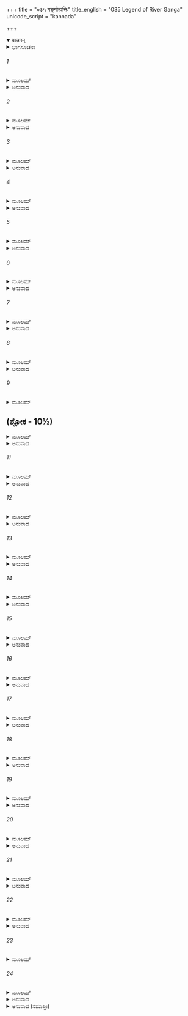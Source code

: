 +++
title = "०३५ गङ्गोत्पत्तिः"
title_english = "035 Legend of River Ganga"
unicode_script = "kannada"

+++
<details open><summary>वाचनम्</summary>

<div class="audioEmbed"  caption="श्रीराम-हरिसीताराममूर्ति-घनपाठिभ्यां वचनम्" src="https://archive.org/download/Ramayana-recitation-Sriram-harisItArAmamUrti-Ghanapaati-v2/Kanda_1/Kanda_1_BK-035-Gangothpathi_Varnavam.mp3"></div>
</details>



<details><summary>ಭಾಗಸೂಚನಾ</summary>

ಶೋಣಭದ್ರೆಯನ್ನು ದಾಟಿ ವಿಶ್ವಾಮಿತ್ರಾದಿಗಳು ಗಂಗಾತೀರಕ್ಕೆ ಬಂದು ಅಲ್ಲೇ ರಾತ್ರಿ ಕಳೆಯುವುದು, ಶ್ರೀರಾಮನು ಕೇಳಿದಾಗ ವಿಶ್ವಾಮಿತ್ರರು ಗಂಗೆಯ ಉತ್ಪತ್ತಿಯ ಕಥೆ ಹೇಳುವುದು
</details>

###### 1


<details><summary>ಮೂಲಮ್</summary>

ಉಪಾಸ್ಯ ರಾತ್ರಿಶೇಷಂ ತು ಶೋಣಾಕೂಲೇ ಮಹರ್ಷಿಭಿಃ ।  
ನಿಶಾಯಾಂ ಸುಪ್ರಭಾತಾಯಾಂ ವಿಶ್ವಾಮಿತ್ರೋಽಭ್ಯಭಾಷತ ॥
</details>

<details><summary>ಅನುವಾದ</summary>

ಮಹರ್ಷಿಗಳ ಸಹಿತ ವಿಶ್ವಾಮಿತ್ರರು ರಾತ್ರಿಯ ಉಳಿದ ಭಾಗದಲ್ಲಿ ಶೋಣಭದ್ರಾ ತೀರದಲ್ಲಿ ನಿದ್ದೆಮಾಡಿದರು. ರಾತ್ರಿ ಕಳೆದು ಬೆಳಗಾಗಿ ಪ್ರಭಾತಕಾಲವಾದಾಗ ಅವರು ಶ್ರೀರಾಮಚಂದ್ರನಲ್ಲಿ ಇಂತೆಂದರು .॥1॥
</details>

###### 2


<details><summary>ಮೂಲಮ್</summary>

ಸುಪ್ರಭಾತಾ ನಿಶಾ ರಾಮ ಪೂರ್ವಾ ಸಂಧ್ಯಾ ಪ್ರವರ್ತತೇ ।  
ಉತ್ತಿಷ್ಠೋತ್ತಿಷ್ಠ ಭದ್ರಂ ತೇ ಗಮನಾಯಾಭಿರೋಚಯ ॥
</details>

<details><summary>ಅನುವಾದ</summary>

ಶ್ರೀರಾಮಾ! ರಾತ್ರೆ ಕಳೆದು ಬೆಳಗಾಗಿದೆ. ನಿನಗೆ ಮಂಗಳವಾಗಲಿ, ಏಳು, ಮುಂದಿನ ಪಯಣಕ್ಕೆ ಸಿದ್ಧನಾಗು.॥2॥
</details>

###### 3


<details><summary>ಮೂಲಮ್</summary>

ತಚ್ಛ್ರುತ್ವಾ ವಚನಂ ತಸ್ಯ ಕೃತಪೂರ್ವಾಹ್ಣಿಕಕ್ರಿಯಃ ।  
ಗಮನಂ ರೋಚಯಾಮಾಸ ವಾಕ್ಯಂ ಚೇದಮುವಾಚ ಹ ॥
</details>

<details><summary>ಅನುವಾದ</summary>

ಮುನಿಯ ಮಾತನ್ನು ಕೇಳಿ ಪ್ರಾತಃ ಸಂಧ್ಯಾದಿ ನಿತ್ಯನಿಯಮ ಪೂರೈಸಿ ಶ್ರೀರಾಮನು ಪ್ರಯಾಣಕ್ಕೆ ಸಿದ್ಧನಾಗಿ ಇಂತೆಂದನು.॥3॥
</details>

###### 4


<details><summary>ಮೂಲಮ್</summary>

ಅಯಂ ಶೋಣಃ ಶುಭಜಲೋಽಗಾಧಃ ಪುಲಿನಮಂಡಿತಃ ।  
ಕತರೇಣ ಪಥಾಬ್ರಹ್ಮನ್ ಸಂತರಿಷ್ಯಾಮಹೇ ವಯಮ್ ॥
</details>

<details><summary>ಅನುವಾದ</summary>

ಬ್ರಹ್ಮರ್ಷಿಗಳೇ! ಪುಣ್ಯಜಲದಿಂದ ಪರಿಪೂರ್ಣವಾಗಿ ತಟಗಳಿಂದ ಸುಶೋಭಿತವಾದ ಈ ಶೋಣಭದ್ರ ನದಿಯು ಆಳವಾಗಿರುವಂತೆ ಕಾಣುತ್ತದೆ. ನಾವು ಯಾವ ದಾರಿಯಿಂದ ಇದನ್ನು ದಾಟುವುದು.॥4॥
</details>

###### 5


<details><summary>ಮೂಲಮ್</summary>

ಏವಮುಕ್ತಸ್ತು ರಾಮೇಣವಿಶ್ವಾಮಿತ್ರೋಽಬ್ರವೀದಿದಮ್ ।  
ಏಷ ಪಂಥಾ ಮಯೋದ್ದಿಷ್ಟೋ ಯೇನ ಯಾಂತಿ ಮಹರ್ಷಯಃ ॥
</details>

<details><summary>ಅನುವಾದ</summary>

ಶ್ರೀರಾಮನು ಹೀಗೆ ಹೇಳಿದಾಗ ವಿಶ್ವಾಮಿತ್ರರು ಹೇಳಿದರು - ಮಹರ್ಷಿಗಳು ಶೋಣಭದ್ರೆಯನ್ನು ದಾಟುವ ಮಾರ್ಗವನ್ನೇ ನಾನು ಮೊದಲಿನಿಂದಲೇ ನಿಶ್ಚಯಿಸಿರುವೆನು. ಆ ಮಾರ್ಗವು ಇದೇ ಆಗಿದೆ.॥5॥
</details>

###### 6


<details><summary>ಮೂಲಮ್</summary>

ಏವಮುಕ್ತಾ ಮಹರ್ಷಯೋ ವಿಶ್ವಾಮಿತ್ರೇಣ ಧೀಮತಾ ।  
ಪಶ್ಯಂತಸ್ತೇ ಪ್ರಯಾತಾ ವೈ ವನಾನಿ ವಿವಿಧಾನಿ ಚ ॥
</details>

<details><summary>ಅನುವಾದ</summary>

ಧೀಮಂತರಾದ ವಿಶ್ವಾಮಿತ್ರರು ಹೀಗೆ ಹೇಳಿದಾಗ ಆ ಮಹರ್ಷಿಗಳು ನಾನಾ ರೀತಿಯ ವನಗಳ ಶೋಭೆಯನ್ನು ನೋಡುತ್ತಾ ಅಲ್ಲಿಂದ ಮುಂದಕ್ಕೆ ಹೊರಟರು.॥6॥
</details>

###### 7


<details><summary>ಮೂಲಮ್</summary>

ತೇ ಗತ್ವಾ ದೂರಮಧ್ವಾನಂ ಗತೇಽರ್ಧದಿವಸೇ ತದಾ ।  
ಜಾಹ್ನವೀಂ ಸರಿತಾಂ ಶ್ರೇಷ್ಠಾಂ ದದೃಶುರ್ಮುನಿ ಸೇವಿತಾಮ್ ॥
</details>

<details><summary>ಅನುವಾದ</summary>

ಬಹು ದೂರ ದಾರಿ ಸಾಗಿ ಮಧ್ಯಾಹ್ನವಾಗುತ್ತಿರುವಂತೆ ಅವರೆಲ್ಲರೂ ಮುನಿಜನ ಸೇವಿತ, ನದಿಗಳಲ್ಲಿ ಶ್ರೇಷ್ಠ ಗಂಗಾನದಿಯ ತೀರಕ್ಕೆ ತಲುಪಿ ಅದನ್ನು ದರ್ಶಿಸಿದರು.॥7॥
</details>

###### 8


<details><summary>ಮೂಲಮ್</summary>

ತಾಂ ದೃಷ್ಟ್ವಾ ಪುಣ್ಯಸಲಿಲಾಂ ಹಂಸಸಾರಸಸೇವಿತಾಮ್ ।  
ಬಭೂವುರ್ಮುನಯಃ ಸರ್ವೇ ಮುದಿತಾಃ ಸಹ ರಾಘವಾಃ ॥
</details>

<details><summary>ಅನುವಾದ</summary>

ಹಂಸ, ಸಾರಸಗಳಿಂದ ಸೇವಿತ ಪುಣ್ಯಸಲಿಲೆ ಭಾಗಿರಥಿಯ ದರ್ಶನ ಮಾಡಿ, ಶ್ರೀರಾಮಚಂದ್ರನ ಸಹಿತ ಸಮಸ್ತ ಮುನಿಗಳು ಬಹಳ ಸಂತೋಷಗೊಂಡರು.॥8॥
</details>

###### 9


<details><summary>ಮೂಲಮ್</summary>

ತಸ್ಯಾಸ್ತೀರೇ ತದಾ ಸರ್ವೇ ಚಕುರ್ವಾಸ ಪರಿಗ್ರಹಮ್ ।  
ತತಃ ಸ್ನಾತ್ವಾ ಯಥಾನ್ಯಾಯಂ ಸಂತರ್ಪ್ಯ ಪಿತೃದೇವತಾಃ ॥
</details>

## (ಶ್ಲೋಕ - 10½)


<details><summary>ಮೂಲಮ್</summary>

ಹುತ್ವಾ ಚೈವಾಗ್ನಿಹೋತ್ರಾಣಿ ಪ್ರಾಶ್ಯ ಚಾಮೃತವದ್ಧವಿಃ ।  
ವಿವಿಶುರ್ಜಾಹ್ನವೀತೀರೇ ಶುಭಾ ಮುದಿತಮಾನಸಾಃ ॥  
ವಿಶ್ವಾಮಿತ್ರಂ ಮಹಾತ್ಮಾನಂಪರಿವಾರ್ಯ ಸಮಂತತಃ ।
</details>

<details><summary>ಅನುವಾದ</summary>

ಆಗ ಎಲ್ಲರೂ ಗಂಗೆಯ ತೀರದಲ್ಲಿ ಬೀಡುಬಿಟ್ಟರು, ತದನಂತರ ವಿಧಿವತ್ತಾಗಿ ಸ್ನಾನ ಮಾಡಿ ದೇವತೆಗಳಿಗೆ ಮತ್ತು ಪಿತೃಗಳಿಗೆ ತರ್ಪಣ ಕೊಟ್ಟರು. ಬಳಿಕ ಅಗ್ನಿಹೋತ್ರ ಮಾಡಿ, ಅಮೃತದಂತಹ ಮಧುರ ಯಜ್ಞ ಶಿಷ್ಟ ಹವಿಷ್ಯಾನ್ನವನ್ನು ಭೋಜನ ಮಾಡಿದರು. ಅನಂತರ ಆ ಎಲ್ಲ ಮಹರ್ಷಿಗಳು ಪ್ರಸನ್ನಚಿತ್ತರಾಗಿ ಮಹಾತ್ಮಾ ವಿಶ್ವಾಮಿತ್ರರನ್ನು ಸುತ್ತುವರಿದು ಗಂಗಾ ತೀರದಲ್ಲಿ ಕುಳಿತುಕೊಂಡರು.॥9-10½॥
</details>

###### 11


<details><summary>ಮೂಲಮ್</summary>

ವಿಷ್ಠಿತಾಶ್ಚ ಯಥಾನ್ಯಾಯಂ ರಾಘವೌ ಚ ಯಥಾರ್ಹತಃ ।  
ಸಂಪ್ರಹೃಷ್ಟಮನಾ ರಾಮೋ ವಿಶ್ವಾಮಿತ್ರಮಥಾಬ್ರವೀತ್ ॥
</details>

<details><summary>ಅನುವಾದ</summary>

ಆ ಎಲ್ಲ ಮುನಿಗಳು ಸ್ಥಿರಭಾವದಿಂದ ಉಪಸ್ಥಿತರಾದರು ಹಾಗೂ ಶ್ರೀರಾಮ-ಲಕ್ಷ್ಮಣರೂ ಯಥಾಯೋಗ್ಯ ಸ್ಥಾನದಲ್ಲಿ ಕುಳಿತುಕೊಂಡು, ಶ್ರೀರಾಮನು ಸಂತೋಷಚಿತ್ತನಾಗಿ ವಿಶ್ವಾಮಿತ್ರರಲ್ಲಿ ಕೇಳಿದನು.॥11॥
</details>

###### 12


<details><summary>ಮೂಲಮ್</summary>

ಭಗವನ್ ಶ್ರೋತುಮಿಚ್ಛಾಮಿ ಗಂಗಾಂ ತ್ರಿಪಥಗಾಂ ನದೀಮ್ ।  
ತ್ರೈಲೋಕ್ಯಂ ಕಥಮಾಕ್ರಮ್ಯ ಗತಾ ನದನದೀಪತಿಮ್ ॥
</details>

<details><summary>ಅನುವಾದ</summary>

ಪೂಜ್ಯರೇ! ಮೂರು ಮಾರ್ಗಗಳಿಂದ ಹರಿಯುವ ಈ ಗಂಗಾನದಿಯು ಮೂರು ಲೋಕಗಳನ್ನು ಆಕ್ರಮಿಸಿ, ನದ ಮತ್ತು ನದಿಗಳ ಸ್ವಾಮಿ ಸಮುದ್ರವನ್ನು ಹೇಗೆ ಸೇರುತ್ತದೆ? ಇದನ್ನು ಕೇಳಬೇಕೆಂದು ಬಯಸುತ್ತೇನೆ.॥12॥
</details>

###### 13


<details><summary>ಮೂಲಮ್</summary>

ಚೋದಿತೋ ರಾಮವಾಕ್ಯೇನ ವಿಶ್ವಾಮಿತ್ರೋ ಮಹಾಮುನಿಃ ।  
ವೃದ್ಧಿಂ ಜನ್ಮ ಚ ಗಂಗಾಯಾ ವಕ್ತುಮೇವೋಪಚಕ್ರಮೇ ॥
</details>

<details><summary>ಅನುವಾದ</summary>

ಶ್ರೀರಾಮನ ಈ ಪ್ರಶ್ನೆಯಿಂದ ಪ್ರೇರಿತರಾದ ಮಹಾಮುನಿ ವಿಶ್ವಾಮಿತ್ರರು ಗಂಗೆಯ ಉತ್ಪತ್ತಿ ಹಾಗೂ ವೃದ್ಧಿಯ ಕಥೆಯನ್ನು ಹೇಳ ತೊಡಗಿದರು.॥13॥
</details>

###### 14


<details><summary>ಮೂಲಮ್</summary>

ಶೆಲೇಂದ್ರೋ ಹಿಮವಾನ್ ರಾಮ ಧಾತೂನಾಮಾಕರೋ ಮಹಾನ್ ।  
ತಸ್ಯ ಕನ್ಯಾದ್ವಯಂ ರಾಮ ರೂಪೇಣಾಪ್ರತಿಮಂ ಭುವಿ ॥
</details>

<details><summary>ಅನುವಾದ</summary>

ಶ್ರೀರಾಮಾ! ಹಿಮವಂತ ಎಂಬ ಒಂದು ಪರ್ವತವಿದೆ. ಅದು ಸಮಸ್ತ ಪರ್ವತಗಳ ರಾಜ ಮತ್ತು ಎಲ್ಲ ರೀತಿಯ ಧಾತುಗಳ ದೊಡ್ಡ ಭಂಡಾರವಾಗಿದೆ. ಹಿಮವಂತನಿಗೆ ಇಬ್ಬರು ಕನ್ಯೆಯರಿದ್ದರು. ಅವರ ಸೌಂದರ್ಯಕ್ಕೆ ಭೂತಳದಲ್ಲಿ ತುಲನೆಯೇ ಇಲ್ಲ.॥14॥
</details>

###### 15


<details><summary>ಮೂಲಮ್</summary>

ಯಾ ಮೇರುದುಹಿತಾ ರಾಮ ತಯೋರ್ಮಾತಾ ಸುಮಧ್ಯಮಾ ।  
ನಾಮ್ನಾ ಮೇನಾ ಮನೋಜ್ಞಾ ವೈ ಪತ್ನೀ ಹಿಮವತಃ ಪ್ರಿಯಾ ॥
</details>

<details><summary>ಅನುವಾದ</summary>

ಮೇರು ಪರ್ವತದ ಮನೋಹರ ಪುತ್ರಿ ಮೇನಾದೇವಿಯೇ ಹಿಮವಂತನ ಪ್ರಿಯಪತ್ನಿ. ಸುಂದರ ಕಟಿಯುಳ್ಳ ಮೇನಾದೇವಿಯೇ ಆ ಇಬ್ಬರು ಕನ್ಯೆಯರ ತಾಯಿಯಾಗಿರುವಳು.॥15॥
</details>

###### 16


<details><summary>ಮೂಲಮ್</summary>

ತಸ್ಯಾಂ ಗಂಗೇಯಮಭವಜ್ಜ್ಯೇಷ್ಠಾ ಹಿಮವತಃ ಸುತಾ ।  
ಉಮಾ ನಾಮ ದ್ವೀತಿಯಾಭೂತ್ಕನ್ಯಾ ತಸ್ಯೈವ ರಾಘವ ॥
</details>

<details><summary>ಅನುವಾದ</summary>

ರಘುನಂದನ! ಮೇನಾದೇವಿಯ ಗರ್ಭದಿಂದ ಮೊದಲಿಗೆ ಹುಟ್ಟಿದವಳೇ ಈ ಗಂಗೆಯು. ಈಕೆ ಹಿಮವಂತನ ಹಿರಿಯ ಮಗಳು. ಮೇನಾದೇವಿಯ ಗರ್ಭದಿಂದ ಉತ್ಪನ್ನಳಾದ ಹಿಮವಂತನ ಎರಡನೆಯ ಕನ್ಯೆಯ ಹೆಸರು ಉಮಾ ಎಂದು ಪ್ರಸಿದ್ಧವಾಗಿದೆ.॥16॥
</details>

###### 17


<details><summary>ಮೂಲಮ್</summary>

ಅಥ ಜ್ಯೇಷ್ಠಾಂ ಸುರಾಃ ಸರ್ವೇ ದೇವಕಾರ್ಯಚಿಕೀರ್ಷಯಾ ।  
ಶೈಲೇಂದ್ರಂ ವರಯಾಮಾಸುರ್ಗಂಗಾಂ ತ್ರಿಪಥಗಾಂ ನದೀಮ್ ॥
</details>

<details><summary>ಅನುವಾದ</summary>

ಕೆಲವು ಕಾಲದ ಬಳಿಕ ಎಲ್ಲ ದೇವತೆಗಳು ದೇವಕಾರ್ಯದ ಸಿದ್ಧಿಗಾಗಿ ಮುಂದೆ ತ್ರಿಪಥಗಾ ನದೀರೂಪದಲ್ಲಿ ಅವತರಿಸುವ ಹಿರಿಯ ಕನ್ಯೆ ಗಂಗೆಯನ್ನು ಗಿರಿರಾಜ ಹಿಮವಂತನಲ್ಲಿ ಬೇಡಿದರು.॥17॥
</details>

###### 18


<details><summary>ಮೂಲಮ್</summary>

ದದೌ ಧರ್ಮೇಣ ಹಿಮವಾಂಸ್ತನಯಾಂ ಲೋಕಪಾವನೀಮ್ ।  
ಸ್ವಚ್ಛಂದಪಥಗಾಂ ಗಂಗಾಂ ತ್ರೈಲೋಕ್ಯಹಿತಕಾಮ್ಯಯಾ ॥
</details>

<details><summary>ಅನುವಾದ</summary>

ಹಿಮವಂತನು ತ್ರಿಭುವನದ ಹಿತದ ಇಚ್ಛೆಯಿಂದ ಸ್ವಚ್ಛಂದಗತಿಯಿಂದ ಸಂಚರಿಸುವ ಲೋಕಪಾವನೀ ತನ್ನ ಪುತ್ರೀ ಗಂಗೆಯನ್ನು ಧರ್ಮಪೂರ್ವಕ ದೇವತೆಗಳಿಗೆ ಒಪ್ಪಿಸಿದನು.॥18॥
</details>

###### 19


<details><summary>ಮೂಲಮ್</summary>

ಪ್ರತಿಗೃಹ್ಯ ತ್ರಿಲೋಕಾರ್ಥಂ ತ್ರಿಲೋಕಹಿತಕಾಂಕ್ಷಿಣಃ ।  
ಗಂಗಾಮಾದಾಯ ತೇಽಗಚ್ಛನ್ ಕೃತಾರ್ಥೇನಾಂತರಾತ್ಮನಾ ॥
</details>

<details><summary>ಅನುವಾದ</summary>

ಮೂರು ಲೋಕಗಳ ಹಿತದ ಇಚ್ಛೆಯುಳ್ಳ ದೇವತೆಗಳು ತ್ರಿಭುವನಗಳ ಒಳಿತಿಗಾಗಿಯೇ ಗಂಗೆಯನ್ನು ಕರೆದುಕೊಂಡು ಮನಸ್ಸಿನಲ್ಲಿ ಕೃತಾರ್ಥತೆಯನ್ನು ಅನುಭವಿಸುತ್ತಾ ಹೊರಟರು ಹೋದರು.॥19॥
</details>

###### 20


<details><summary>ಮೂಲಮ್</summary>

ಯಾ ಚಾನ್ಯಾ ಶೈಲದುಹಿತಾ ಕನ್ಯಾಽಽಸೀದ್ರಘುನಂದನ ।  
ಉಗ್ರಂ ಸುವ್ರತಮಾಸ್ಥಾಯ ತಪಸ್ತೇಪೇ ತಪೋಧನಾ ॥
</details>

<details><summary>ಅನುವಾದ</summary>

ರಘುನಂದನ! ಗಿರಿರಾಜನ ಎರಡನೆಯ ಕನ್ಯೆ ಉಮೆಯು ಉತ್ತಮ ಕಠೋರ ವ್ರತವನ್ನು ಪಾಲಿಸುತ್ತಾ ಘೋರ ತಪಸ್ಸಿಗೆ ತೊಡಗಿದಳು. ಆಕೆಯು ತಪೋಧನವನ್ನು ಗಳಿಸಿದಳು.॥20॥
</details>

###### 21


<details><summary>ಮೂಲಮ್</summary>

ಉಗ್ರೇಣ ತಪಸಾ ಯುಕ್ತಾಂ ದದೌ ಶೈಲವರಃ ಸುತಾಮ್ ।  
ರುದ್ರಾಯಾಪ್ರತಿರೂಪಾಯ ಉಮಾಂ ಲೋಕನಮಸ್ಕೃತಾಮ್ ॥
</details>

<details><summary>ಅನುವಾದ</summary>

ಉಗ್ರ ತಪ್ಪಸ್ಸಿನಲ್ಲಿ ಮುಳುಗಿದ ವಿಶ್ವವಂದಿತೆಯಾದ ತನ್ನ ಪುತ್ರಿ ಉಮೆಯನ್ನು ಹಿಮವಂತನು ಅನುಪಮ ಪ್ರಭಾವಶಾಲಿ ಭಗವಾನ್ ರುದ್ರನಿಗೆ ಮದುವೆ ಮಾಡಿಕೊಟ್ಟನು.॥21॥
</details>

###### 22


<details><summary>ಮೂಲಮ್</summary>

ಏತೇ ತೇ ಶೈಲರಾಜಸ್ಯ ಸುತೇ ಲೋಕನಮಸ್ಕೃತೇ ।  
ಗಂಗಾ ಚ ಸರಿತಾಂ ಶ್ರೇಷ್ಠಾ ಉಮಾದೇವೀ ಚ ರಾಘವ ॥
</details>

<details><summary>ಅನುವಾದ</summary>

ರಘುನಂದನ! ಹೀಗೆ ನದಿಗಳಲ್ಲಿ ಶ್ರೇಷ್ಠಳಾದ ಗಂಗೆ ಹಾಗೂ ಭಗವತಿ ಉಮೆ ಇಬ್ಬರೂ ಹಿಮವಂತನ ಕನ್ಯೆಯರಿಗೆ ಇಡೀ ಜಗತ್ತೇ ತಲೆಬಾಗುತ್ತದೆ.॥22॥
</details>

###### 23


<details><summary>ಮೂಲಮ್</summary>

ಏತತ್ತೇ ಸರ್ವಮಾಖ್ಯಾತಂ ಯಥಾ ತ್ರಿಪಥಗಾಮಿನೀ ।  
ಖಂ ಗತಾ ಪ್ರಥಮಂ ತಾತಗತಿಂ ಗತಿಮತಾಂ ವರ ॥
</details>

###### 24


<details><summary>ಮೂಲಮ್</summary>

ಸೈಷಾ ಸುರನದೀ ರಮ್ಯಾ ಶೈಲೇಂದ್ರತನಯಾ ತದಾ ।  
ಸುರಲೋಕಂ ಸಮಾರೂಢಾ ವಿಪಾಪಾ ಜಲವಾಹಿನೀ ॥
</details>

<details><summary>ಅನುವಾದ</summary>

ಅಯ್ಯಾ ರಾಮಾ! ಗಂಗೆಯ ಉತ್ಪತ್ತಿಯ ಎಲ್ಲ ಮಾತನ್ನು ನಾನು ನಿನಗೆ ತಿಳಿಸಿದೆ. ಈಕೆ ತ್ರಿಪಥಗಾಮಿನಿ ಹೇಗಾದಳು? ಇದನ್ನು ಕೇಳು. ಮೊದಲಿಗೆ ಈಕೆ ಆಕಾಶ ಮಾರ್ಗದಿಂದ ಹೋಗಿದ್ದಳು. ಅನಂತರ ಈ ಗಿರಿರಾಜ ಕುಮಾರಿ ಗಂಗೆಯು ರಮಣೀಯ ದೇವನದಿಯ ರೂಪದಲ್ಲಿ ದೇವಲೋಕದಲ್ಲಿ ಆರೂಢಳಾಗಿದ್ದಳು. ಮತ್ತೆ ಜಲರೂಪದಿಂದ ಹರಿಯುತ್ತಾ ಜನರ ಪಾಪಗಳನ್ನು ದೂರಗೊಳಿಸುತ್ತಾ ರಸಾತಳಕ್ಕೆ ತಲುಪಿದಳು.॥23-24॥
</details>

<details><summary>ಅನುವಾದ (ಸಮಾಪ್ತಿಃ)</summary>

ವಾಲ್ಮೀಕಿ ವಿರಚಿತ ಆರ್ಷ ರಾಮಾಯಣ ಆದಿಕಾವ್ಯದ ಬಾಲಕಾಂಡದಲ್ಲಿ ಮೂವತ್ತೈದನೆಯ ಸರ್ಗ ಪೂರ್ಣವಾಯಿತು. ॥35॥
</details>
